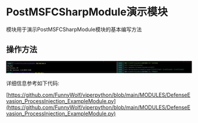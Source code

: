 # PostMSFCSharpModule演示模块

模块用于演示PostMSFCSharpModule模块的基本编写方法

## 操作方法

![](img\DefenseEvasion_ProcessInjection_ExampleModule\1.webp)

详细信息参考如下代码:

[https://github.com/FunnyWolf/viperpython/blob/main/MODULES/DefenseEvasion_ProcessInjection_ExampleModule.py](https://github.com/FunnyWolf/viperpython/blob/main/MODULES/DefenseEvasion_ProcessInjection_ExampleModule.py)


